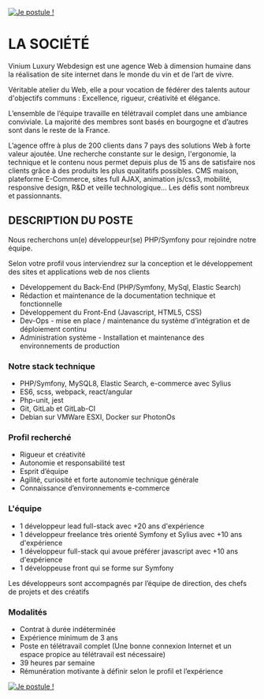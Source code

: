 [![Je postule !](https://camo.githubusercontent.com/e7848838f507a820627c27139489562b5a151fe03b5459647dc99349f9b1e7a5/68747470733a2f2f736869656c64732e696f2f62616467652f6e6f75732532306563726972652d6a65253230706f7374756c652532302532312d626c75653f6c6162656c436f6c6f723d253233663366336633266c6f676f436f6c6f723d626c7565266c6f676f3d50726f746f6e4d61696c267374796c653d666f722d7468652d6261646765)](mailto:rh@vinium.com?subject=je%20souhaite%20%C3%AAtre%20votre%20prochain%20d%C3%A9veloppeur%20backend%20!&body=Bonjour,%0A%0Aje%20m%27appelle%20%5BMonNom%5D%20et%20je%20vous%20communique%20mon%20cv%20ou%20profil%20linkedin%20%3A)

# LA SOCIÉTÉ

Vinium Luxury Webdesign est une agence Web à dimension humaine dans la réalisation de site internet dans le monde du vin et de l’art de vivre.

Véritable atelier du Web, elle a pour vocation de fédérer des talents autour d'objectifs communs : Excellence, rigueur, créativité et élégance.

L’ensemble de l’équipe travaille en télétravail complet dans une ambiance conviviale. La majorité des membres sont basés en bourgogne et d’autres sont dans le reste de la France.

L’agence offre à plus de 200 clients dans 7 pays des solutions Web à forte valeur ajoutée. Une recherche constante sur le design, l'ergonomie, la technique et le contenu nous permet depuis plus de 15 ans de satisfaire nos clients grâce à des produits les plus qualitatifs possibles. CMS maison, plateforme E-Commerce, sites full AJAX, animation js/css3, mobilité, responsive design, R&D et veille technologique... Les défis sont nombreux et passionnants.

## DESCRIPTION DU POSTE

Nous recherchons un(e) développeur(se) PHP/Symfony pour rejoindre notre équipe.

Selon votre profil vous interviendrez sur la conception et le développement des sites et applications web de nos clients

-   Développement du Back-End (PHP/Symfony, MySql, Elastic  Search)
-   Rédaction et maintenance de la documentation technique et fonctionnelle
-   Développement du Front-End (Javascript, HTML5, CSS)
-   Dev-Ops - mise en place / maintenance du système d’intégration et  de déploiement continu
-   Administration système - Installation et maintenance des environnements de production
    
### Notre stack technique

-   PHP/Symfony, MySQL8, Elastic  Search, e-commerce avec Sylius
-   ES6, scss, webpack, react/angular
-   Php-unit, jest
-   Git, GitLab et GitLab-CI
-   Debian sur VMWare ESXI, Docker sur PhotonOs
    
### Profil recherché

-   Rigueur et créativité
-   Autonomie et responsabilité test
-   Esprit d’équipe
-   Agilité, curiosité et forte autonomie technique générale
-   Connaissance d’environnements e-commerce
    
### L'équipe

-   1 développeur lead full-stack avec +20 ans d'expérience
-   1 développeur freelance très orienté Symfony et Sylius  avec +10 ans d'expérience
-   1 développeur full-stack qui avoue préférer javascript avec +10 ans d'expérience
-   1 développeuse front qui se forme sur Symfony
 
Les développeurs sont accompagnés par l’équipe de direction, des chefs de projets et des créatifs

### Modalités

-   Contrat à durée indéterminée
-   Expérience minimum de 3 ans
-   Poste en télétravail complet (Une bonne connexion Internet et un espace propice au télétravail est nécessaire)
-   39 heures par semaine
-   Rémunération motivante à définir selon le profil et l’expérience

[![Je postule !](https://camo.githubusercontent.com/e7848838f507a820627c27139489562b5a151fe03b5459647dc99349f9b1e7a5/68747470733a2f2f736869656c64732e696f2f62616467652f6e6f75732532306563726972652d6a65253230706f7374756c652532302532312d626c75653f6c6162656c436f6c6f723d253233663366336633266c6f676f436f6c6f723d626c7565266c6f676f3d50726f746f6e4d61696c267374796c653d666f722d7468652d6261646765)](mailto:rh@vinium.com?subject=je%20souhaite%20%C3%AAtre%20votre%20prochain%20d%C3%A9veloppeur%20backend%20!&body=Bonjour,%0A%0Aje%20m%27appelle%20%5BMonNom%5D%20et%20je%20vous%20communique%20mon%20cv%20ou%20profil%20linkedin%20%3A)
